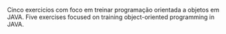 Cinco exercicios com foco em treinar programação orientada a objetos em JAVA.
Five exercises focused on training object-oriented programming in JAVA.
